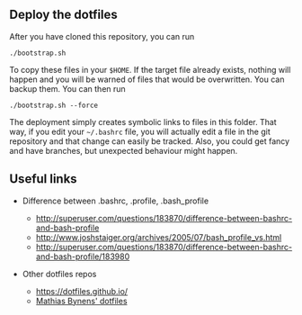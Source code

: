 ## Deploy the dotfiles

After you have cloned this repository, you can run 

	./bootstrap.sh

To copy these files in your `$HOME`. If the target file already exists, 
nothing will happen and you will be warned of files that would be overwritten.
You can backup them. You can then run 

	./bootstrap.sh --force

The deployment simply creates symbolic links to files in this folder. That way,
if you edit your `~/.bashrc` file, you will actually edit a file in the git
repository and that change can easily be tracked. Also, you could get fancy and
have branches, but unexpected behaviour might happen.

## Useful links

- Difference between .bashrc, .profile, .bash_profile
  - http://superuser.com/questions/183870/difference-between-bashrc-and-bash-profile
  - http://www.joshstaiger.org/archives/2005/07/bash_profile_vs.html
  - http://superuser.com/questions/183870/difference-between-bashrc-and-bash-profile/183980

- Other dotfiles repos
  - https://dotfiles.github.io/
  - [Mathias Bynens' dotfiles](https://github.com/mathiasbynens/dotfiles)
